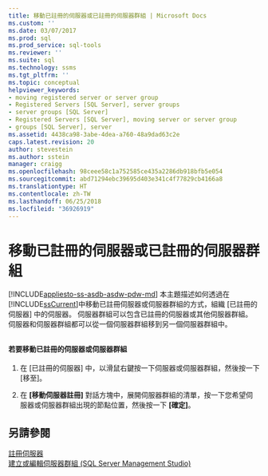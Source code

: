 ```yaml
---
title: 移動已註冊的伺服器或已註冊的伺服器群組 | Microsoft Docs
ms.custom: ''
ms.date: 03/07/2017
ms.prod: sql
ms.prod_service: sql-tools
ms.reviewer: ''
ms.suite: sql
ms.technology: ssms
ms.tgt_pltfrm: ''
ms.topic: conceptual
helpviewer_keywords:
- moving registered server or server group
- Registered Servers [SQL Server], server groups
- server groups [SQL Server]
- Registered Servers [SQL Server], moving server or server group
- groups [SQL Server], server
ms.assetid: 4438ca98-3abe-4dea-a760-48a9dad63c2e
caps.latest.revision: 20
author: stevestein
ms.author: sstein
manager: craigg
ms.openlocfilehash: 98ceee58c1a752585ce435a2286db918bfb5e054
ms.sourcegitcommit: abd71294ebc39695d403e341c4f77829cb4166a8
ms.translationtype: HT
ms.contentlocale: zh-TW
ms.lasthandoff: 06/25/2018
ms.locfileid: "36926919"
---
```

# <a name="move-a-registered-server-or-registered-server-group"></a>移動已註冊的伺服器或已註冊的伺服器群組
[!INCLUDE[appliesto-ss-asdb-asdw-pdw-md](../../includes/appliesto-ss-asdb-asdw-pdw-md.md)]
  本主題描述如何透過在 [!INCLUDE[ssCurrent](../../includes/sscurrent-md.md)]中移動已註冊伺服器或伺服器群組的方式，組織 [已註冊的伺服器] 中的伺服器。 伺服器群組可以包含已註冊的伺服器或其他伺服器群組。 伺服器和伺服器群組都可以從一個伺服器群組移到另一個伺服器群組中。  
  
##  <a name="SSMSProcedure"></a>  
  
#### <a name="to-move-a-registered-server-or-server-group"></a>若要移動已註冊的伺服器或伺服器群組  
  
1.  在 [已註冊的伺服器] 中，以滑鼠右鍵按一下伺服器或伺服器群組，然後按一下 [移至]。  
  
2.  在 **[移動伺服器註冊]** 對話方塊中，展開伺服器群組的清單，按一下您希望伺服器或伺服器群組出現的節點位置，然後按一下 **[確定]**。  
  
## <a name="see-also"></a>另請參閱  
 [註冊伺服器](../../tools/sql-server-management-studio/register-servers.md)   
 [建立或編輯伺服器群組 &#40;SQL Server Management Studio&#41;](../../tools/sql-server-management-studio/create-or-edit-a-server-group-sql-server-management-studio.md)  
  
  
